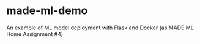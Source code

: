 # made-ml-demo
An example of ML model deployment with Flask and Docker (as MADE ML Home Assignment #4)
